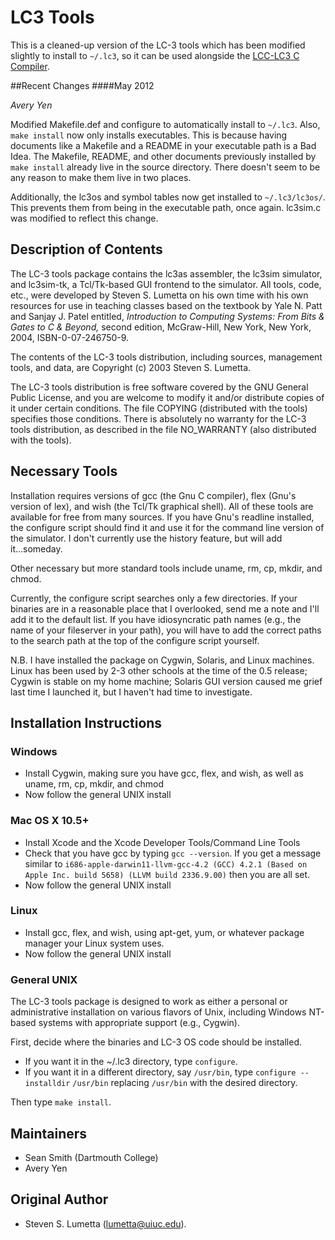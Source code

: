LC3 Tools
=========
This is a cleaned-up version of the LC-3 tools which has been modified slightly to install to `~/.lc3`, so it can be used alongside the [LCC-LC3 C Compiler](https://github.com/haplesshero13/lcc-lc3).

##Recent Changes
####May 2012

*Avery Yen*

Modified Makefile.def and configure to automatically install to `~/.lc3`. Also, `make install` now only installs executables. This is because having documents like a Makefile and a README in your executable path is a Bad Idea. The Makefile, README, and other documents previously installed by `make install` already live in the source directory. There doesn't seem to be any reason to make them live in two places.

Additionally, the lc3os and symbol tables now get installed to `~/.lc3/lc3os/`. This prevents them from being in the executable path, once again. lc3sim.c was modified to reflect this change.

## Description of Contents

The LC-3 tools package contains the lc3as assembler, the lc3sim simulator,
and lc3sim-tk, a Tcl/Tk-based GUI frontend to the simulator. All tools,
code, etc., were developed by Steven S. Lumetta on his own time with his
own resources for use in teaching classes based on the textbook by 
Yale N. Patt and Sanjay J. Patel entitled, *Introduction to Computing
Systems: From Bits & Gates to C & Beyond,* second edition, McGraw-Hill,
New York, New York, 2004, ISBN-0-07-246750-9.

The contents of the LC-3 tools distribution, including sources, management
tools, and data, are Copyright (c) 2003 Steven S. Lumetta.

The LC-3 tools distribution is free software covered by the GNU General 
Public License, and you are welcome to modify it and/or distribute copies 
of it under certain conditions. The file COPYING (distributed with the
tools) specifies those conditions. There is absolutely no warranty for 
the LC-3 tools distribution, as described in the file NO_WARRANTY (also
distributed with the tools).

## Necessary Tools

Installation requires versions of gcc (the Gnu C compiler),
flex (Gnu's version of lex), and wish (the Tcl/Tk graphical shell).
All of these tools are available for free from many sources.
If you have Gnu's readline installed, the configure script should
find it and use it for the command line version of the simulator.
I don't currently use the history feature, but will add it...someday.

Other necessary but more standard tools include uname, rm, cp, mkdir, 
and chmod.

Currently, the configure script searches only a few directories.
If your binaries are in a reasonable place that I overlooked, send
me a note and I'll add it to the default list. If you have 
idiosyncratic path names (e.g., the name of your fileserver in your
path), you will have to add the correct paths to the search path at 
the top of the configure script yourself.

N.B. I have installed the package on Cygwin, Solaris, and Linux
machines. Linux has been used by 2-3 other schools at the time of
the 0.5 release; Cygwin is stable on my home machine; Solaris GUI
version caused me grief last time I launched it, but I haven't
had time to investigate.


## Installation Instructions

### Windows
* Install Cygwin, making sure you have gcc, flex, and wish, as well as uname, rm, cp, mkdir, and chmod
* Now follow the general UNIX install

### Mac OS X 10.5+
* Install Xcode and the Xcode Developer Tools/Command Line Tools
* Check that you have gcc by typing `gcc --version`. If you get a message similar to `i686-apple-darwin11-llvm-gcc-4.2 (GCC) 4.2.1 (Based on Apple Inc. build 5658) (LLVM build 2336.9.00)` then you are all set.
* Now follow the general UNIX install

### Linux
* Install gcc, flex, and wish, using apt-get, yum, or whatever package manager your Linux system uses.
* Now follow the general UNIX install

### General UNIX
The LC-3 tools package is designed to work as either a personal or 
administrative installation on various flavors of Unix, including
Windows NT-based systems with appropriate support (e.g., Cygwin).

First, decide where the binaries and LC-3 OS code should be installed.

* If you want it in the ~/.lc3 directory, type `configure`.
* If you want it in a different directory, say `/usr/bin`, type `configure --installdir` `/usr/bin` replacing `/usr/bin` with the desired directory.

Then type `make install`.

## Maintainers
* Sean Smith (Dartmouth College)
* Avery Yen

## Original Author
* Steven S. Lumetta (lumetta@uiuc.edu).
